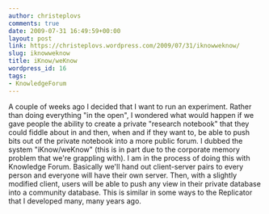 ```yaml
---
author: christeplovs
comments: true
date: 2009-07-31 16:49:59+00:00
layout: post
link: https://christeplovs.wordpress.com/2009/07/31/iknowweknow/
slug: iknowweknow
title: iKnow/weKnow
wordpress_id: 16
tags:
- KnowledgeForum
---
```


A couple of weeks ago I decided that I want to run an experiment.  Rather than doing everything "in the open", I wondered what would happen if we gave people the ability to create a private "research notebook" that they could fiddle about in and then, when and if they want to, be able to push bits out of the private notebook into a more public forum.  I dubbed the system "iKnow/weKnow" (this is in part due to the corporate memory problem that we're grappling with).  I am in the process of doing this with Knowledge Forum.  Basically we'll hand out client-server pairs to every person and everyone will have their own server.  Then, with a slightly modified client, users will be able to push any view in their private database into a community database.  This is similar in some ways to the Replicator that I developed many, many years ago.
